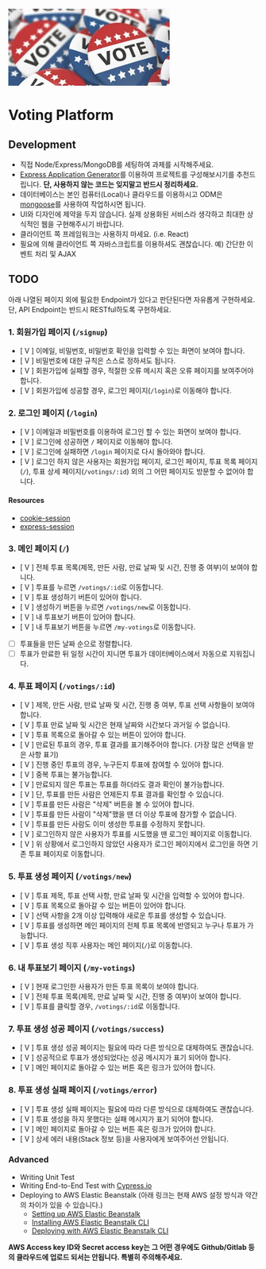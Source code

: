 ![Voting](/voting.jpeg)

# Voting Platform

## Development

- 직접 Node/Express/MongoDB를 세팅하여 과제를 시작해주세요.
- [Express Application Generator](https://expressjs.com/en/starter/generator.html)를 이용하여 프로젝트를 구성해보시기를 추천드립니다. **단, 사용하지 않는 코드는 잊지말고 반드시 정리하세요.**
- 데이터베이스는 본인 컴퓨터(Local)나 클라우드를 이용하시고 ODM은 [mongoose](https://mongoosejs.com/docs/connections.html)를 사용하여 작업하시면 됩니다.
- UI와 디자인에 제약을 두지 않습니다. 실제 상용화된 서비스라 생각하고 최대한 상식적인 웹을 구현해주시기 바랍니다.
- 클라이언트 쪽 프레임워크는 사용하지 마세요. (i.e. React)
- 필요에 의해 클라이언트 쪽 자바스크립트를 이용하셔도 괜찮습니다. 예) 간단한 이벤트 처리 및 AJAX

## TODO

아래 나열된 페이지 외에 필요한 Endpoint가 있다고 판단된다면 자유롭게 구현하세요. 단, API Endpoint는 반드시 RESTful하도록 구현하세요.

### 1. 회원가입 페이지 (`/signup`)

- [ V ] 이메일, 비밀번호, 비밀번호 확인을 입력할 수 있는 화면이 보여야 합니다.
- [ V ] 비밀번호에 대한 규칙은 스스로 정하셔도 됩니다.
- [ V ] 회원가입에 실패할 경우, 적절한 오류 메시지 혹은 오류 페이지를 보여주어야 합니다.
- [ V ] 회원가입에 성공할 경우, 로그인 페이지(`/login`)로 이동해야 합니다.

### 2. 로그인 페이지 (`/login`)

- [ V ] 이메일과 비밀번호를 이용하여 로그인 할 수 있는 화면이 보여야 합니다.
- [ V ] 로그인에 성공하면 `/` 페이지로 이동해야 합니다.
- [ V ] 로그인에 실패하면 `/login` 페이지로 다시 돌아와야 합니다.
- [ V ] 로그인 하지 않은 사용자는 회원가입 페이지, 로그인 페이지, 투표 목록 페이지(`/`), 투표 상세 페이지(`/votings/:id`) 외의 그 어떤 페이지도 방문할 수 없어야 합니다.

#### Resources

- [cookie-session](https://expressjs.com/en/resources/middleware/cookie-session.html)
- [express-session](https://expressjs.com/en/resources/middleware/session.html)

### 3. 메인 페이지 (`/`)

- [ V ] 전체 투표 목록(제목, 만든 사람, 만료 날짜 및 시간, 진행 중 여부)이 보여야 합니다.
- [ V ] 투표를 누르면 `/votings/:id`로 이동합니다.
- [ V ] 투표 생성하기 버튼이 있어야 합니다.
- [ V ] 생성하기 버튼을 누르면 `/votings/new`로 이동합니다.
- [ V ] 내 투표보기 버튼이 있어야 합니다.
- [ V ] 내 투표보기 버튼을 누르면 `/my-votings`로 이동합니다.
- [ ] 투표들을 만든 날짜 순으로 정렬합니다.
- [ ] 투표가 만료한 뒤 일정 시간이 지니면 투표가 데이터베이스에서 자동으로 지워집니다.

### 4. 투표 페이지 (`/votings/:id`)

- [ V ] 제목, 만든 사람, 만료 날짜 및 시간, 진행 중 여부, 투표 선택 사항들이 보여야 합니다.
- [ V ] 투표 만료 날짜 및 시간은 현재 날짜와 시간보다 과거일 수 없습니다.
- [ V ] 투표 목록으로 돌아갈 수 있는 버튼이 있어야 합니다.
- [ V ] 만료된 투표의 경우, 투표 결과를 표기해주어야 합니다. (가장 많은 선택을 받은 사항 표기)
- [ V ] 진행 중인 투표의 경우, 누구든지 투표에 참여할 수 있어야 합니다.
- [ V ] 중복 투표는 불가능합니다.
- [ V ] 만료되지 않은 투표는 투표를 하더라도 결과 확인이 불가능합니다.
- [ V ] 단, 투표를 만든 사람은 언제든지 투표 결과를 확인할 수 있습니다.
- [ V ] 투표를 만든 사람은 "삭제" 버튼을 볼 수 있어야 합니다.
- [ V ] 투표를 만든 사람이 "삭제"했을 땐 더 이상 투표에 참가할 수 없습니다.
- [ V ] 투표를 만든 사람도 이미 생성한 투표를 수정하지 못합니다.
- [ V ] 로그인하지 않은 사용자가 투표를 시도했을 땐 로그인 페이지로 이동합니다.
- [ V ] 위 상황에서 로그인하지 않았던 사용자가 로그인 페이지에서 로그인을 하면 기존 투표 페이지로 이동합니다.

### 5. 투표 생성 페이지 (`/votings/new`)

- [ V ] 투표 제목, 투표 선택 사항, 만료 날짜 및 시간을 입력할 수 있어야 합니다.
- [ V ] 투표 목록으로 돌아갈 수 있는 버튼이 있어야 합니다.
- [ V ] 선택 사항을 2개 이상 입력해야 새로운 투표를 생성할 수 있습니다.
- [ V ] 투표를 생성하면 메인 페이지의 전체 투표 목록에 반영되고 누구나 투표가 가능합니다.
- [ V ] 투표 생성 직후 사용자는 메인 페이지(`/`)로 이동합니다.

### 6. 내 투표보기 페이지 (`/my-votings`)

- [ V ] 현재 로그인한 사용자가 만든 투표 목록이 보여야 합니다.
- [ V ] 전체 투표 목록(제목, 만료 날짜 및 시간, 진행 중 여부)이 보여야 합니다.
- [ V ] 투표를 클릭할 경우, `/votings/:id`로 이동합니다.

### 7. 투표 생성 성공 페이지 (`/votings/success`)

- [ V ] 투표 생성 성공 페이지는 필요에 따라 다른 방식으로 대체하여도 괜찮습니다.
- [ V ] 성공적으로 투표가 생성되었다는 성공 메시지가 표기 되어야 합니다.
- [ V ] 메인 페이지로 돌아갈 수 있는 버튼 혹은 링크가 있어야 합니다.

### 8. 투표 생성 실패 페이지 (`/votings/error`)

- [ V ] 투표 생성 실패 페이지는 필요에 따라 다른 방식으로 대체하여도 괜찮습니다.
- [ V ] 투표 생성을 하지 못했다는 실패 메시지가 표기 되어야 합니다.
- [ V ] 메인 페이지로 돌아갈 수 있는 버튼 혹은 링크가 있어야 합니다.
- [ V ] 상세 에러 내용(Stack 정보 등)을 사용자에게 보여주어선 안됩니다.

### Advanced

- Writing Unit Test
- Writing End-to-End Test with [Cypress.io](https://www.cypress.io/)
- Deploying to AWS Elastic Beanstalk (아래 링크는 현재 AWS 설정 방식과 약간의 차이가 있을 수 있습니다.)
  - [Setting up AWS Elastic Beanstalk](https://github.com/vanilla-coding/deploy-with-aws-eb-and-circleci/wiki/Setting-up-AWS-Elastic-Beanstalk)
  - [Installing AWS Elastic Beanstalk CLI](https://github.com/vanilla-coding/deploy-with-aws-eb-and-circleci/wiki/Installing-Elastic-Beanstalk-CLI)
  - [Deploying with AWS Elastic Beanstalk CLI](https://github.com/vanilla-coding/deploy-with-aws-eb-and-circleci/wiki/Deploying-with-Elastic-Beanstalk-CLI)

**AWS Access key ID와 Secret access key는 그 어떤 경우에도 Github/Gitlab 등의 클라우드에 업로드 되서는 안됩니다. 특별히 주의해주세요.**